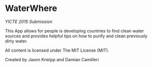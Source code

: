 # WaterWhere
_YICTE 2015 Submission_

This App allows for people is developing countries to find clean water sources and provides helpful tips on how to purify and clean previously dirty water.

All content is licensed under The MIT License (MIT).

Created by Jaxon Kneipp and Damian Camilleri
